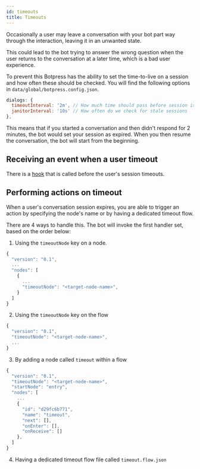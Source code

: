 ```yaml
---
id: timeouts
title: Timeouts
---
```


Occasionally a user may leave a conversation with your bot part way through the interaction, leaving it in an unwanted state.

This could lead to the bot trying to answer the wrong question when the user returns to the conversation at a later time, which is a bad user experience.

To prevent this Botpress has the ability to set the time-to-live on a session and how often these should be checked. You will find the following options in `data/global/botpress.config.json`.

```js
dialogs: {
  timeoutInterval: '2m', // How much time should pass before session is considered stale
  janitorInterval: '10s' // How often do we check for stale sessions
},
```

This means that if you started a conversation and then didn't respond for 2 minutes, the bot would set your session as expired.
When you then resume the conversation, the bot will start from the beginning.

## Receiving an event when a user timeout

There is a [hook](/docs/main/code#hooks) that is called before the user's session timeouts.

## Performing actions on timeout

When a user's conversation session expires, you are able to trigger an action by specifying the node's name or by having a dedicated timeout flow.

There are 4 ways to handle this. The bot will invoke the first handler set, based on the order below:

1. Using the `timeoutNode` key on a node.

```js
{
  "version": "0.1",
  ...
  "nodes": [
    {
      ...
      "timeoutNode": "<target-node-name>",
    }
  ]
}
```

2. Using the `timeoutNode` key on the flow

```js
{
  "version": "0.1",
  "timeoutNode": "<target-node-name>",
  ...
}
```

3. By adding a node called `timeout` within a flow

```js
{
  "version": "0.1",
  "timeoutNode": "<target-node-name>",
  "startNode": "entry",
  "nodes": [
    ...
    {
      "id": "d29fc6b771",
      "name": "timeout",
      "next": [],
      "onEnter": [],
      "onReceive": []
    },
  ]
}
```

4. Having a dedicated timeout flow file called `timeout.flow.json`

